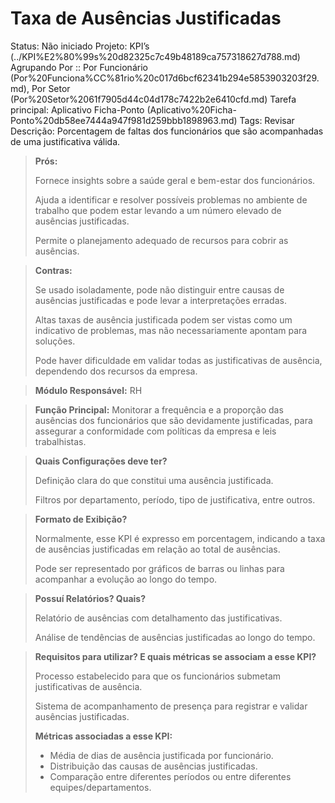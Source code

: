 # Taxa de Ausências Justificadas

Status: Não iniciado
Projeto: KPI’s (../KPI%E2%80%99s%20d82325c7c49b48189ca757318627d788.md)
Agrupando Por :: Por Funcionário (Por%20Funciona%CC%81rio%20c017d6bcf62341b294e5853903203f29.md), Por Setor (Por%20Setor%2061f7905d44c04d178c7422b2e6410cfd.md)
Tarefa principal: Aplicativo Ficha-Ponto (Aplicativo%20Ficha-Ponto%20db58ee7444a947f981d259bbb1898963.md)
Tags: Revisar
Descrição: Porcentagem de faltas dos funcionários que são acompanhadas de uma justificativa válida.

> **Prós:**
> 
> 
> Fornece insights sobre a saúde geral e bem-estar dos funcionários.
> 
> Ajuda a identificar e resolver possíveis problemas no ambiente de trabalho que podem estar levando a um número elevado de ausências justificadas.
> 
> Permite o planejamento adequado de recursos para cobrir as ausências.
> 

> **Contras:**
> 
> 
> Se usado isoladamente, pode não distinguir entre causas de ausências justificadas e pode levar a interpretações erradas.
> 
> Altas taxas de ausência justificada podem ser vistas como um indicativo de problemas, mas não necessariamente apontam para soluções.
> 
> Pode haver dificuldade em validar todas as justificativas de ausência, dependendo dos recursos da empresa.
> 

> **Módulo Responsável:**
RH
> 

> **Função Principal:**
Monitorar a frequência e a proporção das ausências dos funcionários que são devidamente justificadas, para assegurar a conformidade com políticas da empresa e leis trabalhistas.
> 

> **Quais Configurações deve ter?**
> 
> 
> Definição clara do que constitui uma ausência justificada.
> 
> Filtros por departamento, período, tipo de justificativa, entre outros.
> 

> **Formato de Exibição?**
> 
> 
> Normalmente, esse KPI é expresso em porcentagem, indicando a taxa de ausências justificadas em relação ao total de ausências.
> 
> Pode ser representado por gráficos de barras ou linhas para acompanhar a evolução ao longo do tempo.
> 

> **Possuí Relatórios? Quais?**
> 
> 
> Relatório de ausências com detalhamento das justificativas.
> 
> Análise de tendências de ausências justificadas ao longo do tempo.
> 

> **Requisitos para utilizar? E quais métricas se associam a esse KPI?**
> 
> 
> Processo estabelecido para que os funcionários submetam justificativas de ausência.
> 
> Sistema de acompanhamento de presença para registrar e validar ausências justificadas.
> 
> **Métricas associadas a esse KPI:**
> 
> - Média de dias de ausência justificada por funcionário.
> - Distribuição das causas de ausências justificadas.
> - Comparação entre diferentes períodos ou entre diferentes equipes/departamentos.